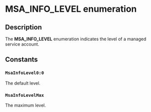 # MSA_INFO_LEVEL enumeration

## Description

The **MSA_INFO_LEVEL** enumeration indicates the level of a managed service account.

## Constants

### `MsaInfoLevel0:0`

The default level.

### `MsaInfoLevelMax`

The maximum level.